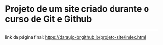 # Projeto de um site criado durante o curso de Git e Github
 ---
 link da página final: https://daraujo-br.github.io/projeto-site/index.html
